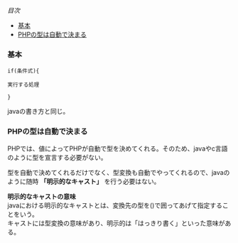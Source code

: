 *目次*
* [基本](#基本)
* [PHPの型は自動で決まる](#PHPの型は自動で決まる)

### 基本

    if(条件式){

    実行する処理

    }

javaの書き方と同じ。

### PHPの型は自動で決まる

PHPでは、値によってPHPが自動で型を決めてくれる。そのため、javaやc言語のように型を宣言する必要がない。

型を自動で決めてくれるだけでなく、型変換も自動でやってくれるので、javaのように随時 **「明示的なキャスト」** を行う必要はない。

**明示的なキャストの意味**  
javaにおける明示的なキャストとは、変換先の型を()で囲ってあげて指定することをいう。  
キャストには型変換の意味があり、明示的は「はっきり書く」といった意味がある。  


